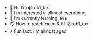 - 👋 Hi, I’m @rob1_tax
- 👀 I’m interested in allmost everything
- 🌱 I’m currently learning java
- 📫 How to reach me ig & ttk @rob1_tax
- ⚡ Fun fact: i'm allmost aged
